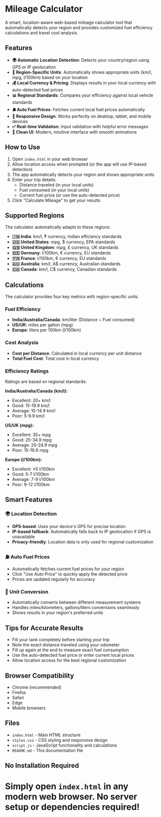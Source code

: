 # Mileage Calculator

A smart, location-aware web-based mileage calculator tool that automatically detects your region and provides customized fuel efficiency calculations and travel cost analysis.

## Features

- **🌍 Automatic Location Detection**: Detects your country/region using GPS or IP geolocation
- **🔄 Region-Specific Units**: Automatically shows appropriate units (km/l, mpg, l/100km) based on your location
- **💰 Local Currency & Pricing**: Displays results in your local currency with auto-detected fuel prices
- **📊 Regional Standards**: Compares your efficiency against local vehicle standards
- **⛽ Auto Fuel Prices**: Fetches current local fuel prices automatically
- **📱 Responsive Design**: Works perfectly on desktop, tablet, and mobile devices
- **✅ Real-time Validation**: Input validation with helpful error messages
- **🎨 Clean UI**: Modern, intuitive interface with smooth animations

## How to Use

1. Open `index.html` in your web browser
2. Allow location access when prompted (or the app will use IP-based detection)
3. The app automatically detects your region and shows appropriate units
4. Enter your trip details:
   - Distance traveled (in your local units)
   - Fuel consumed (in your local units)
   - Current fuel price (or use the auto-detected price)
5. Click "Calculate Mileage" to get your results

## Supported Regions

The calculator automatically adapts to these regions:

- **🇮🇳 India**: km/l, ₹ currency, Indian efficiency standards
- **🇺🇸 United States**: mpg, $ currency, EPA standards
- **🇬🇧 United Kingdom**: mpg, £ currency, UK standards
- **🇩🇪 Germany**: l/100km, € currency, EU standards
- **🇫🇷 France**: l/100km, € currency, EU standards
- **🇦🇺 Australia**: km/l, A$ currency, Australian standards
- **🇨🇦 Canada**: km/l, C$ currency, Canadian standards

## Calculations

The calculator provides four key metrics with region-specific units:

### Fuel Efficiency
- **India/Australia/Canada**: km/liter (Distance ÷ Fuel consumed)
- **US/UK**: miles per gallon (mpg)
- **Europe**: liters per 100km (l/100km)

### Cost Analysis
- **Cost per Distance**: Calculated in local currency per unit distance
- **Total Fuel Cost**: Total cost in local currency

### Efficiency Ratings
Ratings are based on regional standards:

**India/Australia/Canada (km/l):**
- Excellent: 20+ km/l
- Good: 15-19.9 km/l
- Average: 10-14.9 km/l
- Poor: 5-9.9 km/l

**US/UK (mpg):**
- Excellent: 35+ mpg
- Good: 25-34.9 mpg
- Average: 20-24.9 mpg
- Poor: 15-19.9 mpg

**Europe (l/100km):**
- Excellent: ≤5 l/100km
- Good: 5-7 l/100km
- Average: 7-9 l/100km
- Poor: 9-12 l/100km

## Smart Features

### 🌍 Location Detection
- **GPS-based**: Uses your device's GPS for precise location
- **IP-based fallback**: Automatically falls back to IP geolocation if GPS is unavailable
- **Privacy-friendly**: Location data is only used for regional customization

### ⛽ Auto Fuel Prices
- Automatically fetches current fuel prices for your region
- Click "Use Auto Price" to quickly apply the detected price
- Prices are updated regularly for accuracy

### 🔄 Unit Conversion
- Automatically converts between different measurement systems
- Handles miles/kilometers, gallons/liters conversions seamlessly
- Shows results in your region's preferred units

## Tips for Accurate Results

- Fill your tank completely before starting your trip
- Note the exact distance traveled using your odometer
- Fill up again at the end to measure exact fuel consumption
- Use the auto-detected fuel price or enter current local prices
- Allow location access for the best regional customization

## Browser Compatibility

- Chrome (recommended)
- Firefox
- Safari
- Edge
- Mobile browsers

## Files

- `index.html` - Main HTML structure
- `styles.css` - CSS styling and responsive design
- `script.js` - JavaScript functionality and calculations
- `README.md` - This documentation file

## No Installation Required

Simply open `index.html` in any modern web browser. No server setup or dependencies required!
=======
